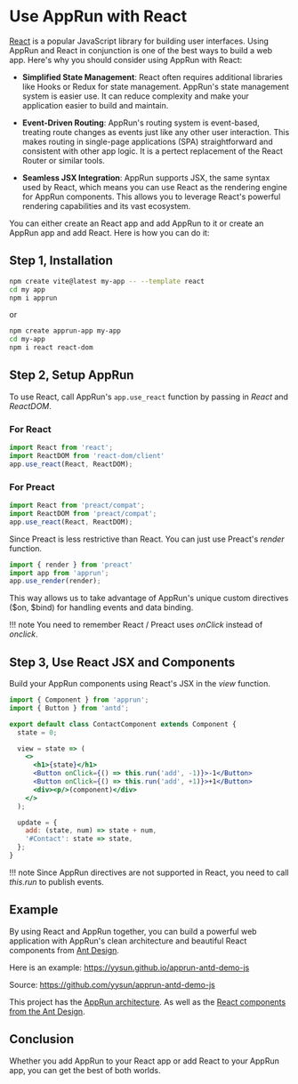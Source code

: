 # Use AppRun with React

[React](https://reactjs.org/) is a popular JavaScript library for building user interfaces. Using AppRun and React in conjunction is one of the best ways to build a web app. Here's why you should consider using AppRun with React:

* __Simplified State Management__: React often requires additional libraries like Hooks or Redux for state management. AppRun's state management system is easier use. It can reduce complexity and make your application easier to build and maintain​.

* __Event-Driven Routing__: AppRun's routing system is event-based, treating route changes as events just like any other user interaction. This makes routing in single-page applications (SPA) straightforward and consistent with other app logic. It is a pertect replacement of the React Router or similar tools​​.


* __Seamless JSX Integration__: AppRun supports JSX, the same syntax used by React, which means you can use React as the rendering engine for AppRun components. This allows you to leverage React's powerful rendering capabilities and its vast ecosystem​​.

You can either create an React app and add AppRun to it or create an AppRun app and add React. Here is how you can do it:

## Step 1, Installation


```bash
npm create vite@latest my-app -- --template react
cd my app
npm i apprun
```

or

```bash
npm create apprun-app my-app
cd my-app
npm i react react-dom
```


## Step 2, Setup AppRun

To use React, call AppRun's `app.use_react` function by passing in _React_ and _ReactDOM_.

### For React

```js
import React from 'react';
import ReactDOM from 'react-dom/client'
app.use_react(React, ReactDOM);
```

### For Preact

```js
import React from 'preact/compat';
import ReactDOM from 'preact/compat';
app.use_react(React, ReactDOM);
```

Since Preact is less restrictive than React. You can just use Preact's _render_ function.

```js
import { render } from 'preact'
import app from 'apprun';
app.use_render(render);
```

This way allows us to take advantage of AppRun's unique custom directives ($on, $bind) for handling events and data binding​​.

!!! note
    You need to remember React / Preact uses _onClick_ instead of _onclick_.


## Step 3, Use React JSX and Components

Build your AppRun components using React's JSX in the _view_ function.

```jsx
import { Component } from 'apprun';
import { Button } from 'antd';

export default class ContactComponent extends Component {
  state = 0;

  view = state => (
    <>
      <h1>{state}</h1>
      <Button onClick={() => this.run('add', -1)}>-1</Button>
      <Button onClick={() => this.run('add', +1)}>+1</Button>
      <div><p/>(component)</div>
    </>
  );

  update = {
    add: (state, num) => state + num,
    '#Contact': state => state,
  };
}
```

!!! note
    Since AppRun directives are not supported in React, you need to call _this.run_ to publish events.


## Example

By using React and AppRun together, you can build a powerful web application with AppRun's clean architecture and beautiful React components from [Ant Design](https://ant.design).


Here is an example: https://yysun.github.io/apprun-antd-demo-js

Source: https://github.com/yysun/apprun-antd-demo-js


This project has the [AppRun architecture](architecture.md). As well as the [React components from the Ant Design](https://ant.design/components/overview).


## Conclusion

Whether you add AppRun to your React app or add React to your AppRun app, you can get the best of both worlds.


